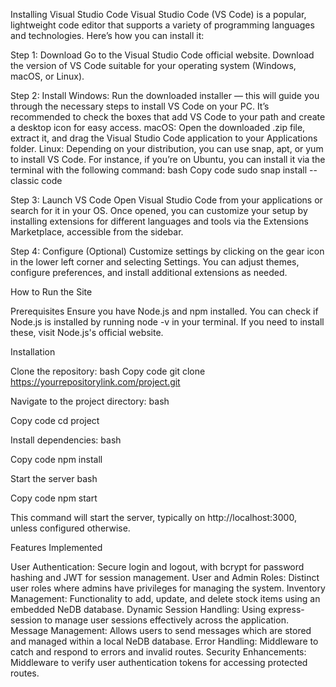 Installing Visual Studio Code
Visual Studio Code (VS Code) is a popular, lightweight code editor that supports a variety of programming languages and technologies. Here’s how you can install it:

Step 1: Download
Go to the Visual Studio Code official website.
Download the version of VS Code suitable for your operating system (Windows, macOS, or Linux).

Step 2: Install
Windows: Run the downloaded installer — this will guide you through the necessary steps to install VS Code on your PC. It’s recommended to check the boxes that add VS Code to your path and create a desktop icon for easy access.
macOS: Open the downloaded .zip file, extract it, and drag the Visual Studio Code application to your Applications folder.
Linux: Depending on your distribution, you can use snap, apt, or yum to install VS Code. For instance, if you’re on Ubuntu, you can install it via the terminal with the following command:
bash
Copy code
sudo snap install --classic code

Step 3: Launch VS Code
Open Visual Studio Code from your applications or search for it in your OS.
Once opened, you can customize your setup by installing extensions for different languages and tools via the Extensions Marketplace, accessible from the sidebar.

Step 4: Configure (Optional)
Customize settings by clicking on the gear icon in the lower left corner and selecting Settings.
You can adjust themes, configure preferences, and install additional extensions as needed.


How to Run the Site

Prerequisites
Ensure you have Node.js and npm installed. You can check if Node.js is installed by running node -v in your terminal. If you need to install these, visit Node.js's official website.

Installation

Clone the repository:
bash
Copy code
git clone https://yourrepositorylink.com/project.git

Navigate to the project directory:
bash

Copy code
cd project

Install dependencies:
bash

Copy code
npm install

Start the server
bash

Copy code
npm start

This command will start the server, typically on http://localhost:3000, unless configured otherwise.


Features Implemented

User Authentication: Secure login and logout, with bcrypt for password hashing and JWT for session management.
User and Admin Roles: Distinct user roles where admins have privileges for managing the system.
Inventory Management: Functionality to add, update, and delete stock items using an embedded NeDB database.
Dynamic Session Handling: Using express-session to manage user sessions effectively across the application.
Message Management: Allows users to send messages which are stored and managed within a local NeDB database.
Error Handling: Middleware to catch and respond to errors and invalid routes.
Security Enhancements: Middleware to verify user authentication tokens for accessing protected routes.